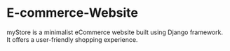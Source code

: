 # E-commerce-Website
myStore is a minimalist eCommerce website built using Django framework. It offers a user-friendly shopping experience.
